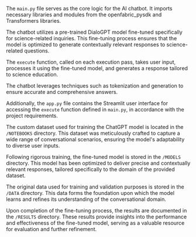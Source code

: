 The `main.py` file serves as the core logic for the AI chatbot. It imports necessary libraries and modules from the openfabric_pysdk and Transformers libraries. 

The chatbot utilizes a pre-trained DialoGPT model fine-tuned specifically for science-related inquiries. This fine-tuning process ensures that the model is optimized to generate contextually relevant responses to science-related questions. 

The `execute` function, called on each execution pass, takes user input, processes it using the fine-tuned model, and generates a response tailored to science education. 

The chatbot leverages techniques such as tokenization and generation to ensure accurate and comprehensive answers.

Additionally, the `app.py` file contains the Streamlit user interface for accessing the `execute` function defined in `main.py`, in accordance with the project requirements.

The custom dataset used for training the ChatGPT model is located in the `/NOTEBOOKS` directory. This dataset was meticulously crafted to capture a wide range of conversational scenarios, ensuring the model's adaptability to diverse user inputs.

Following rigorous training, the fine-tuned model is stored in the `/MODELS` directory. This model has been optimized to deliver precise and contextually relevant responses, tailored specifically to the domain of the provided dataset.

The original data used for training and validation purposes is stored in the `/DATA` directory. This data forms the foundation upon which the model learns and refines its understanding of the conversational domain.

Upon completion of the fine-tuning process, the results are documented in the `/RESULTS` directory. These results provide insights into the performance and effectiveness of the fine-tuned model, serving as a valuable resource for evaluation and further refinement.

